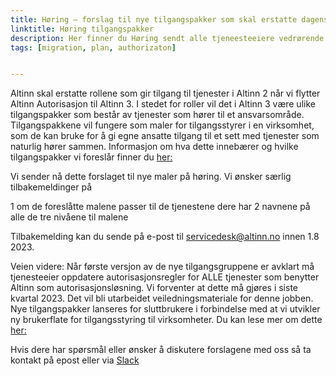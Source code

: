 ```yaml
---
title: Høring – forslag til nye tilgangspakker som skal erstatte dagens Altinn2 roller
linktitle: Høring tilgangspakker
description: Her finner du Høring sendt alle tjeneesteeiere vedrørende forslag til nye tilgangspakker som skal erstatte dagens Altinn2 roller
tags: [migration, plan, authorizaton]


---
```


Altinn skal erstatte rollene som gir tilgang til tjenester i Altinn 2 når vi flytter Altinn Autorisasjon til Altinn 3. I stedet for roller vil det i Altinn 3 være ulike tilgangspakker som består av tjenester som hører til et ansvarsområde. Tilgangspakkene vil fungere som maler for tilgangsstyrer i en virksomhet, som de kan bruke for å gi egne ansatte tilgang til et sett med tjenester som naturlig hører sammen. Informasjon om hva dette innebærer og hvilke tilgangspakker vi foreslår finner du [her:]( https://docs.altinn.studio/authorization/what-do-you-get/accessgroups/type-accessgroups/)
 
Vi sender nå dette forslaget til nye maler på høring. Vi ønsker særlig tilbakemeldinger på
 
1 om de foreslåtte malene passer til de tjenestene dere har
2 navnene på alle de tre nivåene til malene
 
Tilbakemelding kan du sende på e-post til servicedesk@altinn.no innen 1.8 2023.
 
Veien videre: 
Når første versjon av de nye tilgangsgruppene er avklart må tjenesteeier oppdatere autorisasjonsregler for ALLE tjenester som benytter Altinn som autorisasjonsløsning. Vi forventer at dette må gjøres i siste kvartal 2023. Det vil bli utarbeidet veiledningsmateriale for denne jobben. 
Nye tilgangspakker lanseres for sluttbrukere i forbindelse med at vi utvikler ny brukerflate for tilgangsstyring til virksomheter. Du kan lese mer om dette [her:](/authorization/migration/new-accessgroups/)
 
Hvis dere har spørsmål eller ønsker å diskutere forslagene med oss så ta kontakt på epost eller via [Slack](https://join.slack.com/share/enQtNTMwOTE5NzUxMDkzMS0zM2Q0ZGVjNTM4YTBlNjcyMDBlMmE3ODY1Y2YzMGM5M2JjZDY5MGNhY2QzY2ZkMjNiNDU1Y2M1OTRhNjVhZTY5)
 
